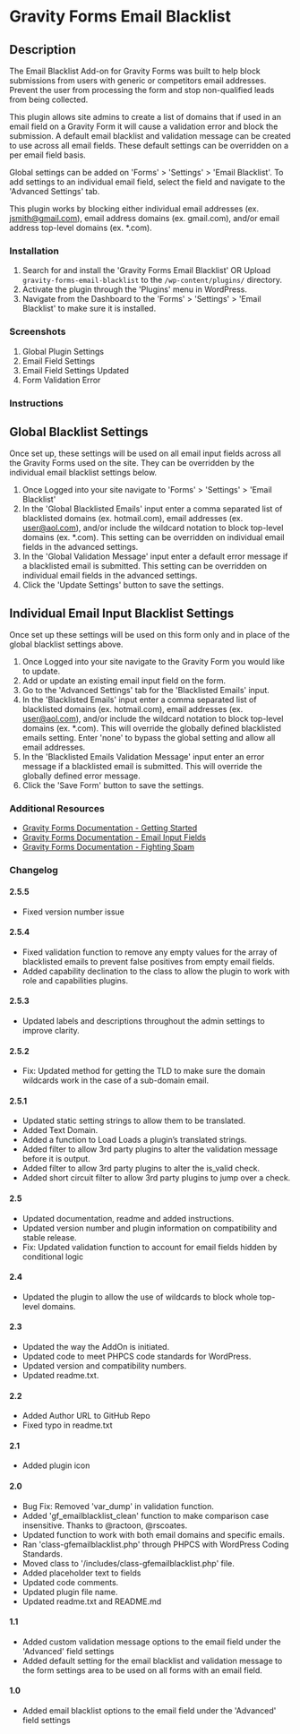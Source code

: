 Gravity Forms Email Blacklist
================
## Description

The Email Blacklist Add-on for Gravity Forms was built to help block submissions from users with generic or competitors email addresses. Prevent the user from processing the form and stop non-qualified leads from being collected.

This plugin allows site admins to create a list of domains that if used in an email field on a Gravity Form it will cause a validation error and block the submission. A default email blacklist and validation message can be created to use across all email fields. These default settings can be overridden on a per email field basis.

Global settings can be added on 'Forms' > 'Settings' > 'Email Blacklist'. To add settings to an individual email field, select the field and navigate to the 'Advanced Settings' tab.

This plugin works by blocking either individual email addresses (ex. jsmith@gmail.com), email address domains (ex. gmail.com), and/or email address top-level domains (ex. *.com).

### Installation

1. Search for and install the 'Gravity Forms Email Blacklist' OR Upload `gravity-forms-email-blacklist` to the `/wp-content/plugins/` directory.
2. Activate the plugin through the 'Plugins' menu in WordPress.
3. Navigate from the Dashboard to the 'Forms' > 'Settings' > 'Email Blacklist' to make sure it is installed.

### Screenshots

1. Global Plugin Settings
2. Email Field Settings
3. Email Field Settings Updated
4. Form Validation Error

### Instructions

## Global Blacklist Settings
Once set up, these settings will be used on all email input fields across all the Gravity Forms used on the site. They can be overridden by the individual email blacklist settings below.

1. Once Logged into your site navigate to 'Forms' > 'Settings' > 'Email Blacklist'
2. In the 'Global Blacklisted Emails' input enter a comma separated list of blacklisted domains (ex. hotmail.com), email addresses (ex. user@aol.com), and/or include the wildcard notation to block top-level domains (ex. *.com). This setting can be overridden on individual email fields in the advanced settings.
3. In the 'Global Validation Message' input enter a default error message if a blacklisted email is submitted. This setting can be overridden on individual email fields in the advanced settings.
4. Click the 'Update Settings' button to save the settings.

## Individual Email Input Blacklist Settings
Once set up these settings will be used on this form only and in place of the global blacklist settings above.

1. Once Logged into your site navigate to the Gravity Form you would like to update.
2. Add or update an existing email input field on the form.
3. Go to the 'Advanced Settings' tab for the 'Blacklisted Emails' input.
4. In the 'Blacklisted Emails' input enter a comma separated list of blacklisted domains (ex. hotmail.com), email addresses (ex. user@aol.com), and/or include the wildcard notation to block top-level domains (ex. *.com). This will override the globally defined blacklisted emails setting. Enter 'none' to bypass the global setting and allow all email addresses.
5. In the 'Blacklisted Emails Validation Message' input enter an error message if a blacklisted email is submitted. This will override the globally defined error message.
6. Click the 'Save Form' button to save the settings.

### Additional Resources
* [Gravity Forms Documentation - Getting Started](https://docs.gravityforms.com/category/getting-started/)
* [Gravity Forms Documentation - Email Input Fields](https://docs.gravityforms.com/email/)
* [Gravity Forms Documentation - Fighting Spam](https://docs.gravityforms.com/spam/)

### Changelog

#### 2.5.5
* Fixed version number issue

#### 2.5.4 
* Fixed validation function to remove any empty values for the array of blacklisted emails to prevent false positives from empty email fields.
* Added capability declination to the class to allow the plugin to work with role and capabilities plugins. 

#### 2.5.3
* Updated labels and descriptions throughout the admin settings to improve clarity.

#### 2.5.2
* Fix: Updated method for getting the TLD to make sure the domain wildcards work in the case of a sub-domain email.

#### 2.5.1
* Updated static setting strings to allow them to be translated.
* Added Text Domain.
* Added a function to Load Loads a plugin’s translated strings.
* Added filter to allow 3rd party plugins to alter the validation message before it is output.
* Added filter to allow 3rd party plugins to alter the is_valid check.
* Added short circuit filter to allow 3rd party plugins to jump over a check.

#### 2.5
* Updated documentation, readme and added instructions.
* Updated version number and plugin information on compatibility and stable release.
* Fix: Updated validation function to account for email fields hidden by conditional logic

#### 2.4
* Updated the plugin to allow the use of wildcards to block whole top-level domains.

#### 2.3
* Updated the way the AddOn is initiated.
* Updated code to meet PHPCS code standards for WordPress.
* Updated version and compatibility numbers.
* Updated readme.txt.

#### 2.2
* Added Author URL to GitHub Repo
* Fixed typo in readme.txt

#### 2.1
* Added plugin icon

#### 2.0
* Bug Fix: Removed 'var_dump' in validation function.
* Added 'gf_emailblacklist_clean' function to make comparison case insensitive. Thanks to @ractoon, @rscoates.
* Updated function to work with both email domains and specific emails.
* Ran 'class-gfemailblacklist.php' through PHPCS with WordPress Coding Standards.
* Moved class to '/includes/class-gfemailblacklist.php' file.
* Added placeholder text to fields
* Updated code comments.
* Updated plugin file name.
* Updated readme.txt and README.md

#### 1.1
* Added custom validation message options to the email field under the 'Advanced' field settings
* Added default setting for the email blacklist and validation message to the form settings area to be used on all forms with an email field.

#### 1.0
* Added email blacklist options to the email field under the 'Advanced' field settings
